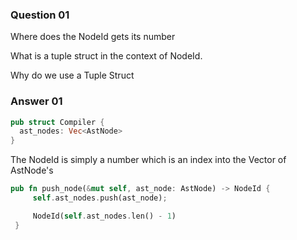 
### Question 01

Where does the NodeId gets its number

What is a tuple struct in the context of NodeId.

Why do we use a Tuple Struct

### Answer 01

```rust
pub struct Compiler {
  ast_nodes: Vec<AstNode>
}
```

The NodeId is simply a number which is an index into the Vector of AstNode's

```rust
pub fn push_node(&mut self, ast_node: AstNode) -> NodeId {
     self.ast_nodes.push(ast_node);

     NodeId(self.ast_nodes.len() - 1)
 }
```
